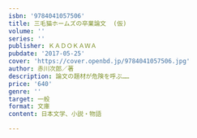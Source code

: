 ```yaml
---
isbn: '9784041057506'
title: 三毛猫ホームズの卒業論文  (仮)
volume: ''
series: ''
publisher: ＫＡＤＯＫＡＷＡ
pubdate: '2017-05-25'
cover: 'https://cover.openbd.jp/9784041057506.jpg'
author: 赤川次郎／著
description: 論文の題材が危険を呼ぶ……
price: '640'
genre: ''
target: 一般
format: 文庫
content: 日本文学、小説・物語

---
```

